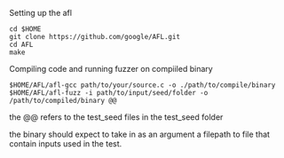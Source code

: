 Setting up the afl
```
cd $HOME
git clone https://github.com/google/AFL.git
cd AFL
make
```
Compiling code and running fuzzer on compiiled binary
```
$HOME/AFL/afl-gcc path/to/your/source.c -o ./path/to/compile/binary
$HOME/AFL/afl-fuzz -i path/to/input/seed/folder -o /path/to/compiled/binary @@
```
the @@ refers to the test_seed files in the test_seed folder

the binary should expect to take in as an argument a filepath to file that contain inputs used in the test.